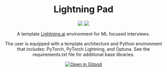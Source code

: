 <div align="center">

# Lightning Pad

![](https://img.shields.io/badge/Lightning.ai-Ecosystem-informational?style=flat&logo=pytorchlightning&logoColor=white&color=2bbc8a)
![](https://img.shields.io/badge/Grid.ai-Cloud_Compute-informational?style=flat&logo=grid.ai&logoColor=white&color=2bbc8a)

A template [Lightning.ai](https://lightning.ai) environment for ML focused interviews.

The user is equipped with a template architecture and Python environment that includes: PyTorch, PyTorch Lightning, and Optuna. See the requirements.txt file for additional base libraries. 

[![Open in Gitpod](https://gitpod.io/button/open-in-gitpod.svg)](https://gitpod.io/#https://github.com/JustinGoheen/lightning-pad)

</div>


